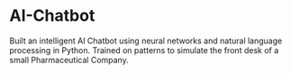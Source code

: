 # AI-Chatbot
Built an intelligent AI Chatbot using neural networks and natural language processing in Python. Trained on patterns to simulate the front desk of a small Pharmaceutical Company.
